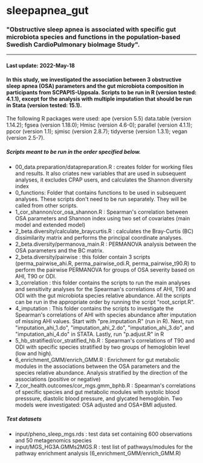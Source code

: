 # sleepapnea_gut

### "Obstructive sleep apnea is associated with specific gut microbiota species and functions in the population-based Swedish CardioPulmonary bioImage Study".

***

#### Last update: 2022-May-18

 

#### In this study, we investigated the association between 3 obstructive sleep apnea (OSA) parameters and the gut microbiota composition in participants from SCPAPIS-Uppsala. Scripts to be run in R (version tested: 4.1.1), except for the analysis with multiple imputation that should be run in Stata (version tested: 15.1). 

The following R packages were used: 
ape (version 5.5)
data.table (version 1.14.2);
fgsea (version 1.18.0); 
Hmisc (version 4.6-0); 
parallel (version 4.1.1); 
ppcor (version 1.1); 
sjmisc (version 2.8.7); 
tidyverse (version 1.3.1); 
vegan (version 2.5-7).

##### Scripts meant to be run in the order specified below. 

* 00_data.preparation/datapreparation.R : creates folder for working files and results. It also criates new variables that are used in subsequent analyses, it excludes CPAP users, and calculates the Shannon diversity index
* 0_functions: Folder that contains functions to be used in subsequent analyses. These scripts don't need to be run separately. They will be called from other scripts. 
* 1_cor_shannon/cor_osa_shannon.R : Spearman's correlation between OSA parameters and Shannon index using two set of covariates (main model and extended model)
* 2_beta.diversity/calculate_braycurtis.R : calculates the Bray-Curtis (BC) dissimilarity matrix and performs the principal coordinate analyses. 
* 2_beta.diversity/permanova_main.R : PERMANOVA analysis between the OSA parameters and the BC matrix.
* 2_beta.diversity/pairwise : this folder contain 3 scripts (perma_pairwise_ahi.R, perma_pairwise_odi.R, perma_pairwise_t90.R) to perform the pairwise PERMANOVA for groups of OSA severity based on AHI, T90 or ODI. 
* 3_correlation : this folder contains the scripts to run the main analyses and sensitivity analyses for the Spearman's correlations of AHI, T90 and ODI with the gut microbiota species relative abundance. All the scripts can be run in the appropriate order by running the script "root_script.R". 
* 4_imputation : This folder contains the scripts to investigate the Spearman's correlations of AHI with species abundance after imputation of missing AHI values. Start with "pre.imputation.R" (run in R). Next, run "imputation_ahi_1.do", "imputation_ahi_2.do", "imputation_ahi_3.do", and "imputation_ahi_4.do" in STATA. Lastly, run "p.adjust.R" in R
* 5_hb_stratified/cor_stratified_hb.R : Spearman's correlations of T90 and ODI with specific species stratified by two groups of hemoglobin level (low and high). 
* 6_enrichment_GMM/enrich_GMM.R : Enrichment for gut metabolic modules in the associations between the OSA parameters and the species relative abundance. Analysis stratified by the direction of the associations (positive or negative) 
* 7_cor_health.outcomes/cor_mgs.gmm_bphb.R : Spearman's correlations of specific species and gut metabolic modules with systolic blood presssure, diastolic blood pressure, and glycated hemoglobin. Two models were investigated: OSA adjusted and OSA+BMI adjusted. 


##### Test datasets 
    
* input/pheno_sleep_mgs.rds : test data set containing 600 observations and 50 metagenomics species 
* input/MGS_HG3A.GMMs2MGS.R : test list of pathways/modules for the pathway enrichment analysis (6_enrichment_GMM/enrich_GMM.R)

